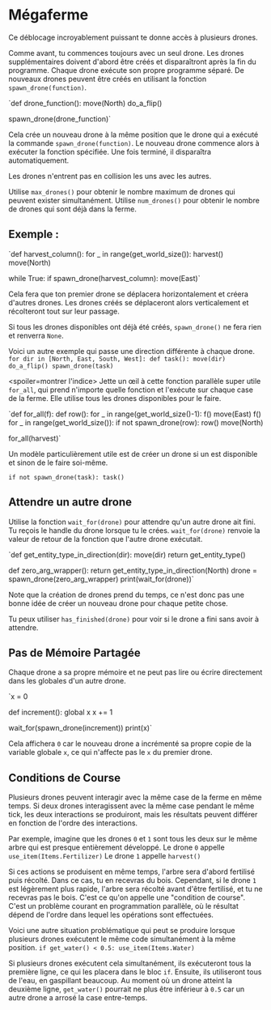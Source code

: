 # Mégaferme
Ce déblocage incroyablement puissant te donne accès à plusieurs drones. 

Comme avant, tu commences toujours avec un seul drone. Les drones supplémentaires doivent d'abord être créés et disparaîtront après la fin du programme.
Chaque drone exécute son propre programme séparé. De nouveaux drones peuvent être créés en utilisant la fonction `spawn_drone(function)`.

`def drone_function():
    move(North)
    do_a_flip()

spawn_drone(drone_function)`

Cela crée un nouveau drone à la même position que le drone qui a exécuté la commande `spawn_drone(function)`. Le nouveau drone commence alors à exécuter la fonction spécifiée. Une fois terminé, il disparaîtra automatiquement.

Les drones n'entrent pas en collision les uns avec les autres. 

Utilise `max_drones()` pour obtenir le nombre maximum de drones qui peuvent exister simultanément.
Utilise `num_drones()` pour obtenir le nombre de drones qui sont déjà dans la ferme.


## Exemple :
`def harvest_column():
    for _ in range(get_world_size()):
        harvest()
        move(North)

while True:
    if spawn_drone(harvest_column):
        move(East)`

Cela fera que ton premier drone se déplacera horizontalement et créera d'autres drones. Les drones créés se déplaceront alors verticalement et récolteront tout sur leur passage.

Si tous les drones disponibles ont déjà été créés, `spawn_drone()` ne fera rien et renverra `None`.

Voici un autre exemple qui passe une direction différente à chaque drone.
`for dir in [North, East, South, West]:
    def task():
        move(dir)
        do_a_flip()
    spawn_drone(task)`

<spoiler=montrer l'indice> Jette un œil à cette fonction parallèle super utile `for_all`, qui prend n'importe quelle fonction et l'exécute sur chaque case de la ferme. Elle utilise tous les drones disponibles pour le faire.

`def for_all(f):
	def row():
		for _ in range(get_world_size()-1):
			f()
			move(East)
		f()
	for _ in range(get_world_size()):
		if not spawn_drone(row):
			row()
		move(North)

for_all(harvest)`

Un modèle particulièrement utile est de créer un drone si un est disponible et sinon de le faire soi-même.

`if not spawn_drone(task):
	task()`
</spoiler>

## Attendre un autre drone
Utilise la fonction `wait_for(drone)` pour attendre qu'un autre drone ait fini. Tu reçois le handle du drone lorsque tu le crées.
`wait_for(drone)` renvoie la valeur de retour de la fonction que l'autre drone exécutait.

`def get_entity_type_in_direction(dir):
    move(dir)
    return get_entity_type()

def zero_arg_wrapper():
    return get_entity_type_in_direction(North)
drone = spawn_drone(zero_arg_wrapper)
print(wait_for(drone))`

Note que la création de drones prend du temps, ce n'est donc pas une bonne idée de créer un nouveau drone pour chaque petite chose.

Tu peux utiliser `has_finished(drone)` pour voir si le drone a fini sans avoir à attendre.

## Pas de Mémoire Partagée
Chaque drone a sa propre mémoire et ne peut pas lire ou écrire directement dans les globales d'un autre drone.

`x = 0

def increment():
    global x
    x += 1

wait_for(spawn_drone(increment))
print(x)`

Cela affichera `0` car le nouveau drone a incrémenté sa propre copie de la variable globale `x`, ce qui n'affecte pas le `x` du premier drone.

## Conditions de Course
Plusieurs drones peuvent interagir avec la même case de la ferme en même temps. Si deux drones interagissent avec la même case pendant le même tick, les deux interactions se produiront, mais les résultats peuvent différer en fonction de l'ordre des interactions.

Par exemple, imagine que les drones `0` et `1` sont tous les deux sur le même arbre qui est presque entièrement développé.
Le drone `0` appelle
`use_item(Items.Fertilizer)`
Le drone `1` appelle
`harvest()`

Si ces actions se produisent en même temps, l'arbre sera d'abord fertilisé puis récolté. Dans ce cas, tu en recevras du bois. Cependant, si le drone `1` est légèrement plus rapide, l'arbre sera récolté avant d'être fertilisé, et tu ne recevras pas le bois.
C'est ce qu'on appelle une "condition de course". C'est un problème courant en programmation parallèle, où le résultat dépend de l'ordre dans lequel les opérations sont effectuées.

Voici une autre situation problématique qui peut se produire lorsque plusieurs drones exécutent le même code simultanément à la même position.
`if get_water() < 0.5:
    use_item(Items.Water)`

Si plusieurs drones exécutent cela simultanément, ils exécuteront tous la première ligne, ce qui les placera dans le bloc `if`. Ensuite, ils utiliseront tous de l'eau, en gaspillant beaucoup.
Au moment où un drone atteint la deuxième ligne, `get_water()` pourrait ne plus être inférieur à `0.5` car un autre drone a arrosé la case entre-temps.